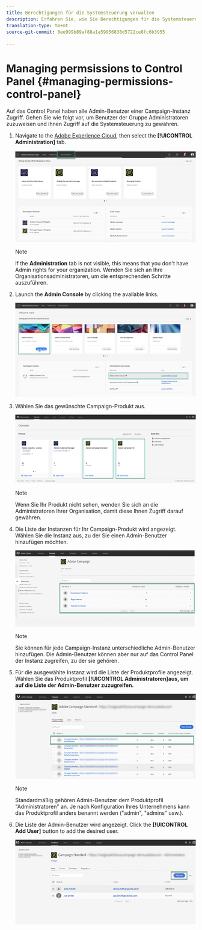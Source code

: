 ```yaml
---
title: Berechtigungen für die Systemsteuerung verwalten
description: Erfahren Sie, wie Sie Berechtigungen für die Systemsteuerung verwalten
translation-type: tm+mt
source-git-commit: 8ee999b89af88a1a59956838d5722ce8fc6b3955

---
```



# Managing permsissions to Control Panel {#managing-permissions-control-panel}

Auf das Control Panel haben alle Admin-Benutzer einer Campaign-Instanz Zugriff. Gehen Sie wie folgt vor, um Benutzer der Gruppe Administratoren zuzuweisen und ihnen Zugriff auf die Systemsteuerung zu gewähren.

1. Navigate to the [Adobe Experience Cloud](https://amc.experiencecloud.adobe.com/exc-content/login.html), then select the **[!UICONTROL Administration]** tab.

   ![](assets/control_panel_add_user1.png)

   >[!NOTE]
   >
   >If the <b>Administration</b> tab is not visible, this means that you don't have Admin rights for your organization. Wenden Sie sich an Ihre Organisationsadministratoren, um die entsprechenden Schritte auszuführen.

1. Launch the **Admin Console** by clicking the available links.

   ![](assets/control_panel_admin1.png)

1. Wählen Sie das gewünschte Campaign-Produkt aus.

   ![](assets/control_panel_add_user3.png)

   >[!NOTE]
   >
   >Wenn Sie Ihr Produkt nicht sehen, wenden Sie sich an die Administratoren Ihrer Organisation, damit diese Ihnen Zugriff darauf gewähren.

1. Die Liste der Instanzen für Ihr Campaign-Produkt wird angezeigt. Wählen Sie die Instanz aus, zu der Sie einen Admin-Benutzer hinzufügen möchten.

   ![](assets/control_panel_add_user4.png)

   >[!NOTE]
   >
   >Sie können für jede Campaign-Instanz unterschiedliche Admin-Benutzer hinzufügen. Die Admin-Benutzer können aber nur auf das Control Panel der Instanz zugreifen, zu der sie gehören.

1. Für die ausgewählte Instanz wird die Liste der Produktprofile angezeigt. Wählen Sie das Produktprofil **[!UICONTROL Administratoren]aus, um auf die Liste der Admin-Benutzer zuzugreifen.**

   ![](assets/control_panel_add_user_5.png)

   >[!NOTE]
   >
   >Standardmäßig gehören Admin-Benutzer dem Produktprofil "Administratoren" an. Je nach Konfiguration Ihres Unternehmens kann das Produktprofil anders benannt werden ("admin", "admins" usw.).

1. Die Liste der Admin-Benutzer wird angezeigt. Click the **[!UICONTROL Add User]** button to add the desired user.

   ![](assets/control_panel_add_user_6.png)

